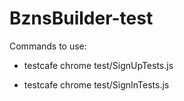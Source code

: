 # BznsBuilder-test

Commands to use:
- testcafe chrome test/SignUpTests.js

- testcafe chrome test/SignInTests.js
